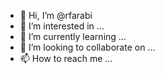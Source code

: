 - 👋 Hi, I’m @rfarabi
- 👀 I’m interested in ...
- 🌱 I’m currently learning ...
- 💞️ I’m looking to collaborate on ...
- 📫 How to reach me ...

<!---
rfarabi/rfarabi is a ✨ special ✨ repository because its `README.md` (this file) appears on your GitHub profile.
You can click the Preview link to take a look at your changes.
--->
